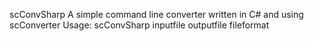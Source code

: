 scConvSharp
A simple command line converter written in C# and using scConverter
Usage: scConvSharp inputfile outputfile fileformat

